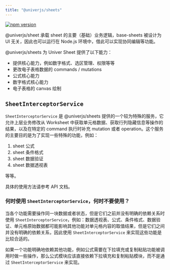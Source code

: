 ```yaml
---
title: "@univerjs/sheets"
---
```


[![npm version](https://img.shields.io/npm/v/@univerjs/sheets)](https://npmjs.org/package/@univerjs/sheets)

@univerjs/sheet 承载 sheet 的主要（基础）业务逻辑，base-sheets 被设计为 UI 无关，因此也可以运行在 Node.js 环境中，借此可以实现协同编辑等功能。

@univerjs/sheets 为 Univer Sheet 提供了以下能力：

* 提供核心能力，例如数字格式、选区管理、权限等等
* 更改电子表格数据的 commands / mutations
* 公式核心能力
* 数字格式核心能力
* 电子表格的 canvas 绘制

## `SheetInterceptorService`

`SheetInterceptorService` 是 @univerjs/sheets 提供的一个较为特殊的服务，它允许上层业务修改从 Worksheet 中获取单元格数据、获取行列隐藏信息等操作的结果，以及在特定的 command 执行时补充 mutation 或者 operation。这个服务的主要目的是为了实现一些特殊的功能，例如：

1. sheet 公式
2. sheet 条件格式
3. sheet 数据验证
4. sheet 数据透视表

等等。

具体的使用方法请参考 API 文档。

### **何时使用 `SheetInterceptorService`，何时不要使用？**

当各个功能需要操作同一块数据或者状态，但是它们之前并没有明确的依赖关系时使用 `SheetInterceptorService`，例如：数据透视表、公式、条件格式、数据验证、单元格原始数据都可能影响其他功能对单元格内容的取值结果，但是它们之间并没有明确的依赖关系，因此使用 `SheetInterceptorService` 来实现这些功能是比较合适的。

如果一个功能明确地依赖其他功能，例如公式需要在下拉填充或复制粘贴功能被调用时做一些操作，那么公式模块应该直接依赖下拉填充和复制粘贴模块，而不是通过 `SheetInterceptorService` 来实现。

<!--package-locales start-->
<!--package-locales end-->

<!--package-assets start-->
<!--package-assets end-->